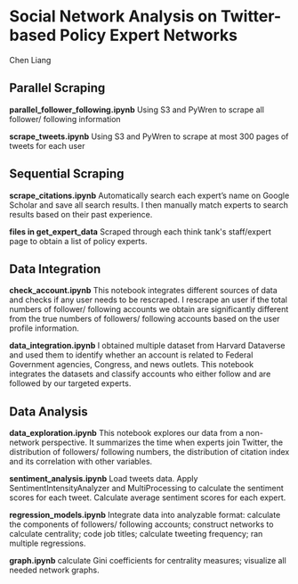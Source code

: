 # Social Network Analysis on Twitter-based Policy Expert Networks
Chen Liang

## Parallel Scraping
**parallel_follower_following.ipynb**
Using S3 and PyWren to scrape all follower/ following information

**scrape_tweets.ipynb**
Using S3 and PyWren to scrape at most 300 pages of tweets for each user

## Sequential Scraping
**scrape_citations.ipynb**
Automatically search each expert’s name on Google Scholar and save all search results. I then manually match experts to search results based on their past experience.

**files in get_expert_data**
Scraped through each think tank's staff/expert page to obtain a list of policy experts.

## Data Integration
**check_account.ipynb**
This notebook integrates different sources of data and checks if any user needs to be rescraped. I rescrape an user if the total numbers of follower/ following accounts we obtain are significantly different from the true numbers of followers/ following accounts based on the user profile information.

**data_integration.ipynb**
I obtained multiple dataset from Harvard Dataverse and used them to identify whether an account is related to Federal Government agencies, Congress, and news outlets. This notebook integrates the datasets and classify accounts who either follow and are followed by our targeted experts.

## Data Analysis
**data_exploration.ipynb**
This notebook explores our data from a non-network perspective. It summarizes the time when experts join Twitter, the distribution of followers/ following numbers, the distribution of citation index and  its correlation with other variables.

**sentiment_analysis.ipynb**
Load tweets data. Apply SentimentIntensityAnalyzer and MultiProcessing to calculate the sentiment scores for each tweet. Calculate average sentiment scores for each expert.

**regression_models.ipynb**
Integrate data into analyzable format: calculate the components of followers/ following accounts; construct networks to calculate centrality; code job titles; calculate tweeting frequency; ran multiple regressions.

**graph.ipynb**
calculate Gini coefficients for centrality measures; visualize all needed network graphs.
